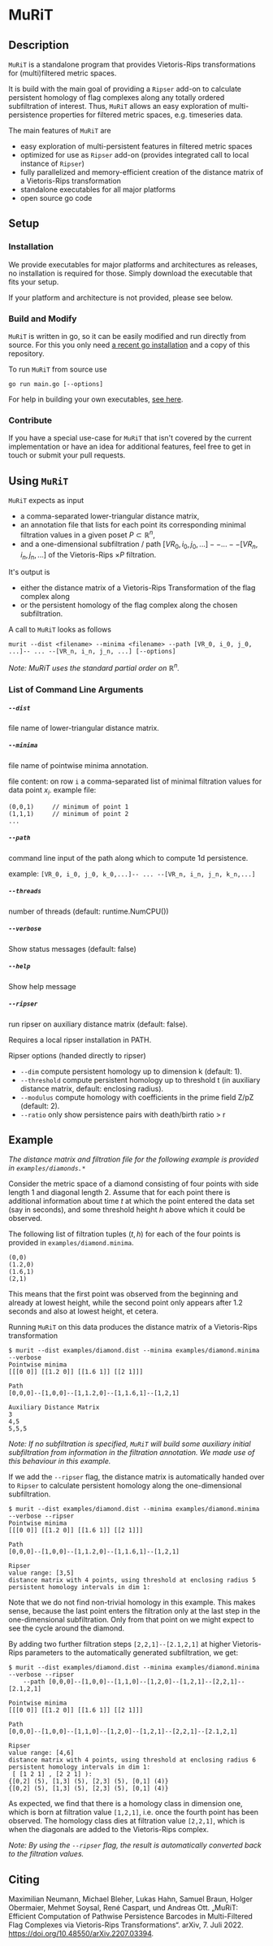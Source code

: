# MuRiT

## Description
`MuRiT` is a standalone program that provides Vietoris-Rips transformations for (multi)filtered metric spaces.

It is build with the main goal of providing a `Ripser` add-on to calculate persistent homology of flag complexes along any totally ordered subfiltration of interest.
Thus, `MuRiT` allows an easy exploration of multi-persistence properties for filtered metric spaces, e.g. timeseries data.


The main features of `MuRiT` are

- easy exploration of multi-persistent features in filtered metric spaces
- optimized for use as `Ripser` add-on (provides integrated call to local instance of `Ripser`)
- fully parallelized and memory-efficient creation of the distance matrix of a Vietoris-Rips transformation
- standalone executables for all major platforms
- open source go code


## Setup
### Installation
We provide executables for major platforms and architectures as releases, no installation is required for those.
Simply download the executable that fits your setup.

If your platform and architecture is not provided, please see below.

### Build and Modify
`MuRiT` is written in go, so it can be easily modified and run directly from source.
For this you only need [a recent go installation](https://go.dev/) and a copy of this repository.

To run `MuRiT` from source use
```
go run main.go [--options]
```

For help in building your own executables, [see here](https://go.dev/doc/tutorial/compile-install).

### Contribute
If you have a special use-case for `MuRiT` that isn't covered by the current implementation or have an idea for additional features, feel free to get in touch or submit your pull requests.


## Using `MuRiT`
`MuRiT` expects as input

- a comma-separated lower-triangular distance matrix,
- an annotation file that lists for each point its corresponding minimal filtration values in a given poset $P\subset \mathbb{R}^n$,
- and a one-dimensional subfiltration / path $[VR_0, i_0, j_0, ...]-- ... --[VR_n, i_n, j_n, ...]$ of the Vietoris-Rips $\times P$ filtration.

It's output is

- either the distance matrix of a Vietoris-Rips Transformation of the flag complex along
- or the persistent homology of the flag complex along the chosen subfiltration.

A call to `MuRiT` looks as follows

```
murit --dist <filename> --minima <filename> --path [VR_0, i_0, j_0, ...]-- ... --[VR_n, i_n, j_n, ...] [--options]
```

*Note: MuRiT uses the standard partial order on $\mathbb{R}^n$.*

### List of Command Line Arguments

##### `--dist`

file name of lower-triangular distance matrix.


##### `--minima`

file name of pointwise minima annotation.

  file content: on row `i` a comma-separated list of minimal filtration values for data point $x_i$.
  example file:


    (0,0,1)     // minimum of point 1
    (1,1,1)     // minimum of point 2
    ...

##### `--path`

  command line input of the path along which to compute 1d persistence.

  example:
    `[VR_0, i_0, j_0, k_0,...]-- ... --[VR_n, i_n, j_n, k_n,...]`

##### `--threads`
number of threads (default: runtime.NumCPU())
##### `--verbose`
Show status messages (default: false)
##### `--help`
Show help message
##### `--ripser`
run ripser on auxiliary distance matrix (default: false).

Requires a local ripser installation in PATH.

Ripser options (handed directly to ripser)
- `--dim` compute persistent homology up to dimension k (default: 1).
- `--threshold` compute persistent homology up to threshold t (in auxiliary distance matrix, default: enclosing radius).
- `--modulus` compute homology with coefficients in the prime field Z/pZ (default: 2).
- `--ratio` only show persistence pairs with death/birth ratio > r


## Example

_The distance matrix and filtration file for the following example is provided in `examples/diamonds.*`_

Consider the metric space of a diamond consisting of four points with side length $1$ and diagonal length $2$.
Assume that for each point there is additional information about time $t$ at which the point entered the data set (say in seconds), and some threshold height $h$ above which it could be observed.

The following list of filtration tuples $(t, h)$ for each of the four points is provided in `examples/diamond.minima`.
```
(0,0)
(1.2,0)
(1.6,1)
(2,1)

```
This means that the first point was observed from the beginning and already at lowest height, while the second point only appears after 1.2 seconds and also at lowest height, et cetera.

Running `MuRiT` on this data produces the distance matrix of a Vietoris-Rips transformation
```
$ murit --dist examples/diamond.dist --minima examples/diamond.minima --verbose
Pointwise minima
[[[0 0]] [[1.2 0]] [[1.6 1]] [[2 1]]]

Path
[0,0,0]--[1,0,0]--[1,1.2,0]--[1,1.6,1]--[1,2,1]

Auxiliary Distance Matrix
3
4,5
5,5,5
```
_Note: If no subfiltration is specified, `MuRiT` will build some auxiliary initial subfiltration from information in the filtration annotation. We made use of this behaviour in this example._

If we add the `--ripser` flag, the distance matrix is automatically handed over to `Ripser` to calculate persistent homology along the one-dimensional subfiltration.
```
$ murit --dist examples/diamond.dist --minima examples/diamond.minima --verbose --ripser
Pointwise minima
[[[0 0]] [[1.2 0]] [[1.6 1]] [[2 1]]]

Path
[0,0,0]--[1,0,0]--[1,1.2,0]--[1,1.6,1]--[1,2,1]

Ripser
value range: [3,5]
distance matrix with 4 points, using threshold at enclosing radius 5
persistent homology intervals in dim 1:
```
Note that we do not find non-trivial homology in this example.
This makes sense, because the last point enters the filtration only at the last step in the one-dimensional subfiltration.
Only from that point on we might expect to see the cycle around the diamond.

By adding two further filtration steps `[2,2,1]--[2.1,2,1]` at higher Vietoris-Rips parameters to the automatically generated subfiltration, we get:
```
$ murit --dist examples/diamond.dist --minima examples/diamond.minima --verbose --ripser
    --path [0,0,0]--[1,0,0]--[1,1,0]--[1,2,0]--[1,2,1]--[2,2,1]--[2.1,2,1]

Pointwise minima
[[[0 0]] [[1.2 0]] [[1.6 1]] [[2 1]]]

Path
[0,0,0]--[1,0,0]--[1,1,0]--[1,2,0]--[1,2,1]--[2,2,1]--[2.1,2,1]

Ripser
value range: [4,6]
distance matrix with 4 points, using threshold at enclosing radius 6
persistent homology intervals in dim 1:
 [ [1 2 1] , [2 2 1] ):
{[0,2] (5), [1,3] (5), [2,3] (5), [0,1] (4)}
{[0,2] (5), [1,3] (5), [2,3] (5), [0,1] (4)}
```
As expected, we find that there is a homology class in dimension one, which is born at filtration value `[1,2,1]`, i.e. once the fourth point has been observed.
The homology class dies at filtration value `[2,2,1]`, which is when the diagonals are added to the Vietoris-Rips complex.


_Note: By using the `--ripser` flag, the result is automatically converted back to the filtration values._


## Citing

Maximilian Neumann, Michael Bleher, Lukas Hahn, Samuel Braun, Holger Obermaier, Mehmet Soysal, René Caspart, und Andreas Ott. „MuRiT: Efficient Computation of Pathwise Persistence Barcodes in Multi-Filtered Flag Complexes via Vietoris-Rips Transformations“. arXiv, 7. Juli 2022. https://doi.org/10.48550/arXiv.2207.03394.
